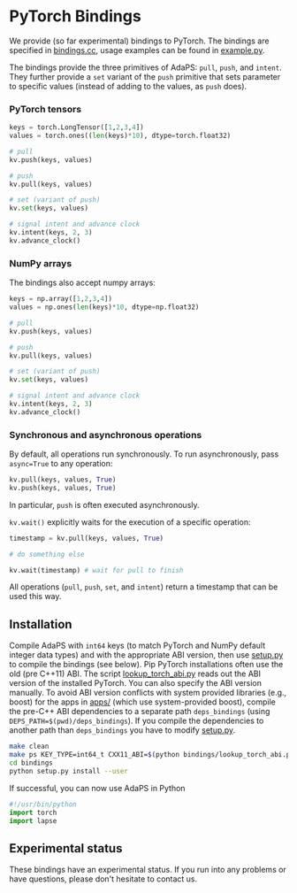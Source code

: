 # PyTorch Bindings

We provide (so far experimental) bindings to PyTorch. The bindings are specified in [bindings.cc](bindings.cc), usage examples can be found in [example.py](example.py). 

The bindings provide the three primitives of AdaPS: `pull`, `push`, and `intent`. They further provide a `set` variant of the `push` primitive that sets parameter to specific values (instead of adding to the values, as `push` does).

### PyTorch tensors

```python
keys = torch.LongTensor([1,2,3,4])
values = torch.ones((len(keys)*10), dtype=torch.float32)

# pull
kv.push(keys, values)

# push
kv.pull(keys, values)

# set (variant of push)
kv.set(keys, values)

# signal intent and advance clock
kv.intent(keys, 2, 3)
kv.advance_clock()
```

### NumPy arrays
The bindings also accept numpy arrays:

```python
keys = np.array([1,2,3,4])
values = np.ones(len(keys)*10, dtype=np.float32)

# pull
kv.push(keys, values)

# push
kv.pull(keys, values)

# set (variant of push)
kv.set(keys, values)

# signal intent and advance clock
kv.intent(keys, 2, 3)
kv.advance_clock()
```

### Synchronous and asynchronous operations
By default, all operations run synchronously. To run asynchronously, pass `async=True` to any operation:
```python
kv.pull(keys, values, True)
kv.push(keys, values, True)
```
In particular, `push` is often executed asynchronously. 

`kv.wait()` explicitly waits for the execution of a specific operation: 
```python
timestamp = kv.pull(keys, values, True)

# do something else

kv.wait(timestamp) # wait for pull to finish
```
All operations (`pull`, `push`, `set`, and `intent`) return a timestamp that can be used this way.


## Installation


Compile AdaPS with `int64` keys (to match PyTorch and NumPy default integer data
types) and with the appropriate ABI version, then use [setup.py](setup.py) to
compile the bindings (see below). Pip PyTorch installations often use the old
(pre C++11) ABI. The script [lookup_torch_abi.py](lookup_torch_abi.py) reads out
the ABI version of the installed PyTorch. You can also specify the ABI version
manually. To avoid ABI version conflicts with system provided libraries (e.g.,
boost) for the apps in [apps/](apps/) (which use system-provided boost), compile
the pre-C++ ABI dependencies to a separate path `deps_bindings` (using
`DEPS_PATH=$(pwd)/deps_bindings`). If you compile the dependencies to another
path than `deps_bindings` you have to modify [setup.py](setup.py).

```bash
make clean
make ps KEY_TYPE=int64_t CXX11_ABI=$(python bindings/lookup_torch_abi.py) DEPS_PATH=$(pwd)/deps_bindings
cd bindings
python setup.py install --user
```


If successful, you can now use AdaPS in Python

```python
#!/usr/bin/python
import torch
import lapse
```

## Experimental status

These bindings have an experimental status. If you run into any problems or have questions, please don't hesitate to contact us.
